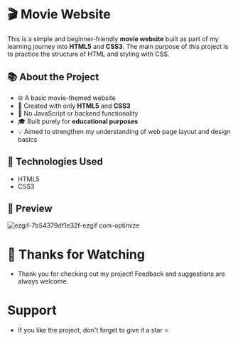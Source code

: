 # 🎬 Movie Website

This is a simple and beginner-friendly **movie website** built as part of my learning journey into **HTML5** and **CSS3**. The main purpose of this project is to practice the structure of HTML and styling with CSS.

## 📚 About the Project

- 🌐 A basic movie-themed website
- 🎨 Created with only **HTML5** and **CSS3**
- 🧩 No JavaScript or backend functionality
- 🎓 Built purely for **educational purposes**
- 💡 Aimed to strengthen my understanding of web page layout and design basics

## 🚀 Technologies Used

- HTML5
- CSS3

## 📸 Preview
![ezgif-7b54379df1e32f-ezgif com-optimize](https://github.com/user-attachments/assets/0f0087c1-23f2-4d06-b548-84a3cc3a0e37)

# 🙏 Thanks for Watching

- Thank you for checking out my project! Feedback and suggestions are always welcome.


# Support

- If you like the project, don't forget to give it a star ⭐

